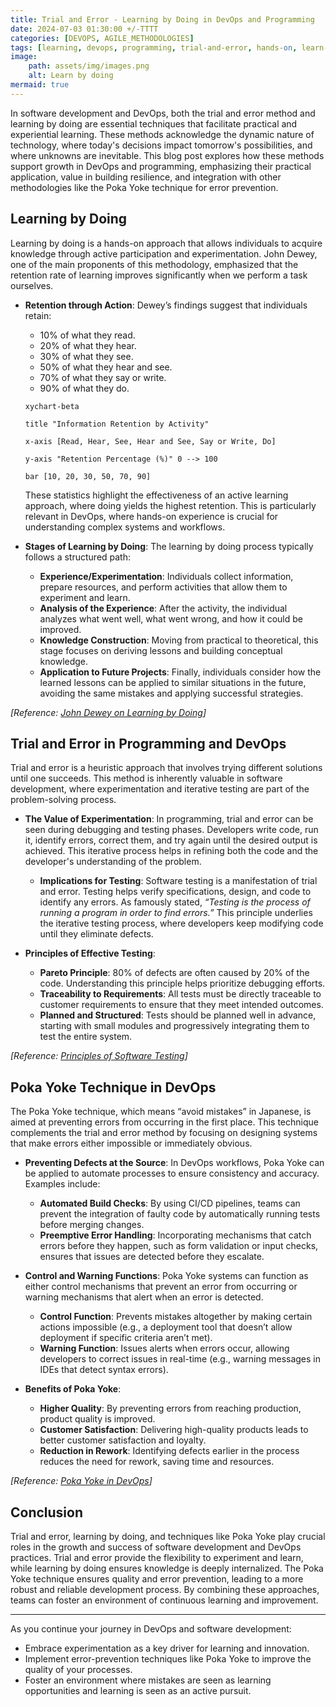 ```yaml
---
title: Trial and Error - Learning by Doing in DevOps and Programming 
date: 2024-07-03 01:30:00 +/-TTTT
categories: [DEVOPS, AGILE_METHODOLOGIES]
tags: [learning, devops, programming, trial-and-error, hands-on, learn-by-doing, poka-yoke]
image:
    path: assets/img/images.png
    alt: Learn by doing
mermaid: true
---
```


In software development and DevOps, both the trial and error method and learning by doing are essential techniques that facilitate practical and experiential learning. These methods acknowledge the dynamic nature of technology, where today's decisions impact tomorrow's possibilities, and where unknowns are inevitable. This blog post explores how these methods support growth in DevOps and programming, emphasizing their practical application, value in building resilience, and integration with other methodologies like the Poka Yoke technique for error prevention.

## Learning by Doing

Learning by doing is a hands-on approach that allows individuals to acquire knowledge through active participation and experimentation. John Dewey, one of the main proponents of this methodology, emphasized that the retention rate of learning improves significantly when we perform a task ourselves.

- **Retention through Action**: Dewey’s findings suggest that individuals retain:
  - 10% of what they read.
  - 20% of what they hear.
  - 30% of what they see.
  - 50% of what they hear and see.
  - 70% of what they say or write.
  - 90% of what they do.

  ```mermaid
  xychart-beta

  title "Information Retention by Activity"

  x-axis [Read, Hear, See, Hear and See, Say or Write, Do]

  y-axis "Retention Percentage (%)" 0 --> 100
  
  bar [10, 20, 30, 50, 70, 90]
  ```
  
  These statistics highlight the effectiveness of an active learning approach, where doing yields the highest retention. This is particularly relevant in DevOps, where hands-on experience is crucial for understanding complex systems and workflows.

- **Stages of Learning by Doing**: The learning by doing process typically follows a structured path:
  - **Experience/Experimentation**: Individuals collect information, prepare resources, and perform activities that allow them to experiment and learn.
  - **Analysis of the Experience**: After the activity, the individual analyzes what went well, what went wrong, and how it could be improved.
  - **Knowledge Construction**: Moving from practical to theoretical, this stage focuses on deriving lessons and building conceptual knowledge.
  - **Application to Future Projects**: Finally, individuals consider how the learned lessons can be applied to similar situations in the future, avoiding the same mistakes and applying successful strategies.

*[Reference: [John Dewey on Learning by Doing](https://www.pedagogy4change.org/john-dewey/)]*

## Trial and Error in Programming and DevOps

Trial and error is a heuristic approach that involves trying different solutions until one succeeds. This method is inherently valuable in software development, where experimentation and iterative testing are part of the problem-solving process.

- **The Value of Experimentation**: In programming, trial and error can be seen during debugging and testing phases. Developers write code, run it, identify errors, correct them, and try again until the desired output is achieved. This iterative process helps in refining both the code and the developer's understanding of the problem.

  - **Implications for Testing**: Software testing is a manifestation of trial and error. Testing helps verify specifications, design, and code to identify any errors. As famously stated, *“Testing is the process of running a program in order to find errors.”* This principle underlies the iterative testing process, where developers keep modifying code until they eliminate defects.

- **Principles of Effective Testing**:
  - **Pareto Principle**: 80% of defects are often caused by 20% of the code. Understanding this principle helps prioritize debugging efforts.
  - **Traceability to Requirements**: All tests must be directly traceable to customer requirements to ensure that they meet intended outcomes.
  - **Planned and Structured**: Tests should be planned well in advance, starting with small modules and progressively integrating them to test the entire system.

*[Reference: [Principles of Software Testing](https://www.javatpoint.com/software-testing-principles)]*

## Poka Yoke Technique in DevOps

The Poka Yoke technique, which means “avoid mistakes” in Japanese, is aimed at preventing errors from occurring in the first place. This technique complements the trial and error method by focusing on designing systems that make errors either impossible or immediately obvious.

- **Preventing Defects at the Source**: In DevOps workflows, Poka Yoke can be applied to automate processes to ensure consistency and accuracy. Examples include:
  - **Automated Build Checks**: By using CI/CD pipelines, teams can prevent the integration of faulty code by automatically running tests before merging changes.
  - **Preemptive Error Handling**: Incorporating mechanisms that catch errors before they happen, such as form validation or input checks, ensures that issues are detected before they escalate.

- **Control and Warning Functions**: Poka Yoke systems can function as either control mechanisms that prevent an error from occurring or warning mechanisms that alert when an error is detected.
  - **Control Function**: Prevents mistakes altogether by making certain actions impossible (e.g., a deployment tool that doesn’t allow deployment if specific criteria aren’t met).
  - **Warning Function**: Issues alerts when errors occur, allowing developers to correct issues in real-time (e.g., warning messages in IDEs that detect syntax errors).

- **Benefits of Poka Yoke**:
  - **Higher Quality**: By preventing errors from reaching production, product quality is improved.
  - **Customer Satisfaction**: Delivering high-quality products leads to better customer satisfaction and loyalty.
  - **Reduction in Rework**: Identifying defects earlier in the process reduces the need for rework, saving time and resources.

*[Reference: [Poka Yoke in DevOps](https://businessmap.io/lean-management/improvement/what-is-poka-yoke#:~:text=Poka%2DYoke%20is%20any%20mechanism,human%20errors%20as%20they%20occur.)]*

## Conclusion

Trial and error, learning by doing, and techniques like Poka Yoke play crucial roles in the growth and success of software development and DevOps practices. Trial and error provide the flexibility to experiment and learn, while learning by doing ensures knowledge is deeply internalized. The Poka Yoke technique ensures quality and error prevention, leading to a more robust and reliable development process. By combining these approaches, teams can foster an environment of continuous learning and improvement.

---

As you continue your journey in DevOps and software development:

- Embrace experimentation as a key driver for learning and innovation.
- Implement error-prevention techniques like Poka Yoke to improve the quality of your processes.
- Foster an environment where mistakes are seen as learning opportunities and learning is seen as an active pursuit.